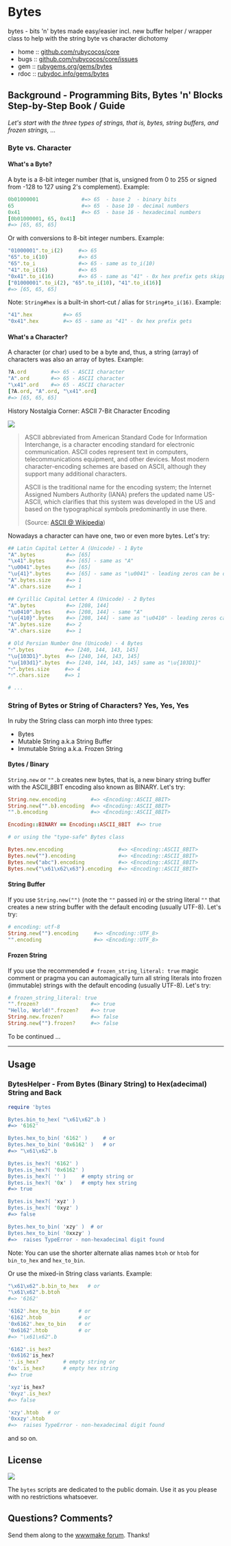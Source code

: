 # Bytes

bytes - bits 'n' bytes made easy/easier incl. new buffer helper / wrapper class to help with the string byte vs character dichotomy

* home  :: [github.com/rubycocos/core](https://github.com/rubycocos/core)
* bugs  :: [github.com/rubycocos/core/issues](https://github.com/rubycocos/core/issues)
* gem   :: [rubygems.org/gems/bytes](https://rubygems.org/gems/bytes)
* rdoc  :: [rubydoc.info/gems/bytes](http://rubydoc.info/gems/bytes)


## Background -  Programming Bits, Bytes 'n' Blocks Step-by-Step Book / Guide

_Let's start with the three types of strings, that is, bytes, string buffers, and frozen strings, ..._


### Byte vs. Character


#### What's a Byte?

A byte is a 8-bit integer number (that is, unsigned from 0 to 255 or
signed from -128 to 127 using 2's complement).
Example:

``` ruby
0b01000001              #=> 65  - base 2  - binary bits
65                      #=> 65  - base 10 - decimal numbers
0x41                    #=> 65  - base 16 - hexadecimal numbers
[0b01000001, 65, 0x41]
#=> [65, 65, 65]
```

Or with conversions to 8-bit integer numbers. Example:

``` ruby
"01000001".to_i(2)     #=> 65
"65".to_i(10)          #=> 65
"65".to_i              #=> 65 - same as to_i(10)
"41".to_i(16)          #=> 65
"0x41".to_i(16)        #=> 65 - same as "41" - 0x hex prefix gets skipped
["01000001".to_i(2), "65".to_i(10), "41".to_i(16)]
#=> [65, 65, 65]
```

Note:  `String#hex` is a built-in short-cut / alias for `String#to_i(16)`.  Example:

``` ruby
"41".hex          #=> 65
"0x41".hex        #=> 65 - same as "41" - 0x hex prefix gets
```



#### What's a Character?

A character (or char) used to be a byte
and, thus, a string (array) of characters
was also an array of bytes. Example:

``` ruby
?A.ord        #=> 65 - ASCII character
"A".ord       #=> 65 - ASCII character
"\x41".ord    #=> 65 - ASCII character
[?A.ord, "A".ord, "\x41".ord]
#=> [65, 65, 65]
```



History Nostalgia Corner: ASCII 7-Bit Character Encoding

![](i/us_ascii_code_chart.png)

> ASCII abbreviated from American Standard Code for Information Interchange,
> is a character encoding standard for electronic communication. ASCII codes
> represent text in computers, telecommunications equipment, and other devices.
> Most modern character-encoding schemes are based on ASCII,
> although they support many additional characters.
>
> ASCII is the traditional name for the encoding system; the Internet Assigned
> Numbers Authority (IANA) prefers the updated name US-ASCII, which clarifies
> that this system was developed in the US and based on the typographical
> symbols predominantly in use there.
>
> (Source: [ASCII @ Wikipedia](https://en.wikipedia.org/wiki/ASCII))



Nowadays a character can have one, two or even more bytes.
Let's try:

``` ruby
## Latin Capital Letter A (Unicode) - 1 Byte
"A".bytes          #=> [65]
"\x41".bytes       #=> [65] - same as "A"
"\u0041".bytes     #=> [65]
"\u{41}".bytes     #=> [65] - same as "\u0041" - leading zeros can be dropped
"A".bytes.size     #=> 1
"A".chars.size     #=> 1

## Cyrillic Capital Letter A (Unicode) - 2 Bytes
"А".bytes          #=> [208, 144]
"\u0410".bytes     #=> [208, 144] - same "А"
"\u{410}".bytes    #=> [208, 144] - same as "\u0410" - leading zeros can be dropped
"А".bytes.size     #=> 2
"А".chars.size     #=> 1

# Old Persian Number One (Unicode) - 4 Bytes
"𐏑".bytes          #=> [240, 144, 143, 145]
"\u{103D1}".bytes  #=> [240, 144, 143, 145]
"\u{103d1}".bytes  #=> [240, 144, 143, 145] same as "\u{103D1}"
"𐏑".bytes.size     #=> 4
"𐏑".chars.size     #=> 1

# ...
```



### String of Bytes or String of Characters? Yes, Yes, Yes


In ruby the String class can morph into three types:

- Bytes
- Mutable String a.k.a String Buffer
- Immutable String a.k.a. Frozen String


#### Bytes / Binary


`String.new` or `"".b` creates new bytes, that is, a new binary string
buffer with the ASCII_8BIT encoding also known as BINARY.
Let's try:

``` ruby
String.new.encoding        #=> <Encoding::ASCII_8BIT>
String.new("".b).encoding  #=> <Encoding::ASCII_8BIT>
"".b.encoding              #=> <Encoding::ASCII_8BIT>

Encoding::BINARY == Encoding::ASCII_8BIT  #=> true

# or using the "type-safe" Bytes class

Bytes.new.encoding                  #=> <Encoding::ASCII_8BIT>
Bytes.new("").encoding              #=> <Encoding::ASCII_8BIT>
Bytes.new("abc").encoding           #=> <Encoding::ASCII_8BIT>
Bytes.new("\x61\x62\x63").encoding  #=> <Encoding::ASCII_8BIT>
```



#### String Buffer

If you use `String.new("")` (note the `""` passed in) or
the string literal `""` that creates a new string buffer
with the default encoding (usually UTF-8).
Let's try:

``` ruby
# encoding: utf-8
String.new("").encoding     #=> <Encoding::UTF_8>
"".encoding                 #=> <Encoding::UTF_8>
```

<!--

# or using the StringBuffer c'tor helper (returning a String)

StringBuffer.new.encoding         #=> <Encoding::UTF_8>
StringBuffer.new("").encoding     #=> <Encoding::UTF_8>
StringBuffer.new("abc").encoding  #=> <Encoding::UTF_8>

-->


#### Frozen String

If you use the recommended `# frozen_string_literal: true` magic comment
or pragma you can automagically turn all string literals into
frozen (immutable) strings with the default encoding (usually UTF-8).
Let's try:

``` ruby
# frozen_string_literal: true
"".frozen?                 #=> true
"Hello, World!".frozen?    #=> true
String.new.frozen?         #=> false
String.new("").frozen?     #=> false
```



<!--

### Bytes

bytes from hexstring

bytes to hexstring

bytes from string

bytes to string

bytes to array of integers

bytes from array of integers



#### Bytes to Integer Numbers - Little-Endian vs Big-Endian

4 byte unsigned integer  -

Example - 1

bytes to integer

integer to bytes

Big-End first or Little-End first?
Least significant bit (lsm) or most significant bit (msb) first?




#### Bytes Helper



### Buffer

#### Buffer Helper

-->




To be continued ...

---




## Usage

### BytesHelper  - From Bytes (Binary String) to Hex(adecimal) String and Back

``` ruby
require 'bytes

Bytes.bin_to_hex( "\x61\x62".b )
#=> '6162'

Bytes.hex_to_bin( '6162' )     # or
Bytes.hex_to_bin( '0x6162' )   # or
#=> "\x61\x62".b

Bytes.is_hex?( '6162' )
Bytes.is_hex?( '0x6162' )
Bytes.is_hex?( '' )     # empty string or
Bytes.is_hex?( '0x' )   # empty hex string
#=> true

Bytes.is_hex?( 'xyz' )
Bytes.is_hex?( '0xyz' )
#=> false

Bytes.hex_to_bin( 'xzy' )  # or
Bytes.hex_to_bin( '0xxzy' )
#=>  raises TypeError - non-hexadecimal digit found
```

Note:  You can use the shorter alternate alias
names  `btoh` or `htob`
for `bin_to_hex` and `hex_to_bin`.


Or use the mixed-in String class variants. Example:

``` ruby
"\x61\x62".b.bin_to_hex   # or
"\x61\x62".b.btoh
#=> '6162'

'6162'.hex_to_bin      # or
'6162'.htob            # or
'0x6162'.hex_to_bin    # or
'0x6162'.htob          # or
#=> "\x61\x62".b

'6162'.is_hex?
'0x6162'is_hex?
''.is_hex?        # empty string or
'0x'.is_hex?      # empty hex string
#=> true

'xyz'is_hex?
'0xyz'.is_hex?
#=> false

'xzy'.htob   # or
'0xxzy'.htob
#=>  raises TypeError - non-hexadecimal digit found
```

and so on.





## License

![](https://publicdomainworks.github.io/buttons/zero88x31.png)

The `bytes` scripts are dedicated to the public domain.
Use it as you please with no restrictions whatsoever.


## Questions? Comments?

Send them along to the [wwwmake forum](http://groups.google.com/group/wwwmake).
Thanks!
